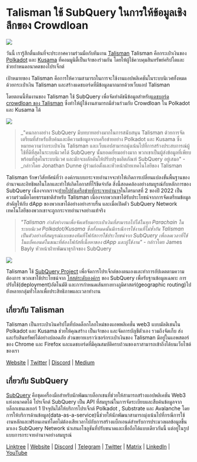 # Talisman ใช้ SubQuery ในการให้ข้อมูลเชิงลึกของ Crowdloan

![](https://miro.medium.com/max/1400/0*fQu0UQVmjAnTcJe8)

วันนี้ เรารู้สึกตื่นเต้นที่จะประกาศความร่วมมือกับทีมงาน [Talisman](https://talisman.xyz/) Talisman คือกระเป๋าเงินของ [Polkadot](https://polkadot.network/) และ [Kusama](https://kusama.network/) ที่คอมมูนิตี้เป็นเจ้าของร่วมกัน โดยให้ผู้ใช้ควบคุมสินทรัพย์คริปโตและช่วยกำหนดอนาคตของโปรเจ็กต์

เป้าหมายของ Talisman คือการให้ความสามารถในการจะใช้งานแอปพลิเคชันในระบบนิเวศทั้งหมดด้วยกระเป๋าเงิน Talisman และสร้างแดชบอร์ดที่มีข้อมูลมากมายด้วยเว็บแอป Talisman

โดยตอนนี้ทีมงานของ Talisman ใช้ SubQuery เพื่อจัดทำดัชนีข้อมูลสำหรับ[แดชบอร์ด crowdloan ของ Talisman](https://app.talisman.xyz/crowdloans) ซึ่งทำให้ผู้ใช้งานสามารถมีส่วนร่วมกับ Crowdloan ใน Polkadot และ Kusama ได้

![](https://miro.medium.com/max/1400/0*WV0MLOXx542fT5VM)

> _"คนกลางอย่าง SubQuery มีบทบาทอย่างมากในการสนับสนุน Talisman ด้วยการจัดเตรียมที่สำหรับสืบค้นและตีความข้อมูลจากเครือข่ายอย่าง Polkadot และ Kusama ซึ่งหมายความว่ากระเป๋าเงิน Talisman และเว็บแอปสามารถมุ่งเน้นไปที่การสร้างประสบการณ์ผู้ใช้ที่ดีที่สุดในระบบนิเวศได้ SubQuery นั้นยอดเยี่ยมอย่างมาก พวกเขาเป็นผู้ส่งข้อมูลที่เพียบพร้อมที่สุดในระบบนิเวศ และมักจะผลักดันให้ปรับปรุงผลิตภัณฑ์ SubQuery อยู่เสมอ" - _กล่าวโดย Jonathan Dunne ผู้ร่วมก่อตั้งและหัวหน้าฝ่ายเทคโนโลยีของ Talisman

Talisman รักษาวิสัยทัศน์ที่ว่า องค์กรแบบกระจายอำนาจจะทำให้เกิดการเปลี่ยนแปลงขั้นพื้นฐานของอำนาจและอิทธิพลในโลกและทำให้เกิดโอกาสที่ไร้ขีดจำกัด สิ่งนี้สอดคล้องอย่างสมบูรณ์กับหลักการของ SubQuery เนื่องจากเราจะ[ย้ายไปยังเครือข่ายที่กระจายอำนาจ](../blogs/20211029-roadmap-october.md)ในไตรมาสที่ 2 ของปี 2022 เป็นความร่วมมือโดยธรรมชาติสำหรับ Talisman เนื่องจากพวกเขาได้รับประโยชน์จากการจัดเตรียมข้อมูลสำคัญให้กับ dApp ของพวกเขาได้อย่างอย่างราบรื่น และเมื่อเปิดตัว SubQuery Network เทคโนโลยีของพวกเขาจะถูกกระจายอำนาจอย่างแท้จริง

> _"Talisman กำลังทำงานเพื่อจัดเตรียมกระเป๋าเงินที่สามารถไปได้ในทุก Parachain ในระบบนิเวศ Polkadot/Kusama ซึ่งทั้งหมดนั้นมีกรณีการใช้งานที่ไม่ซ้ำกัน Talisman เป็นตัวอย่างที่สมบูรณ์แบบของทีมที่โฟกัสการใช้ประโยชน์จาก SubQuery เพื่อลดเวลาที่ใช้ในแบ็คเอนด์ในขณะที่ต้องโฟกัสที่เนื้อหาของ dApp และผู้ใช้งาน"_ - กล่าวโดย James Bayly หัวหน้าฝ่ายพัฒนาธุรกิจของ SubQuery

![](https://miro.medium.com/max/1400/0*-04uwnfs1UlGFsH5)

Talisman ใช้ [SubQuery Project](https://project.subquery.network/) เพื่อจัดการโปรเจ็กต์ของตนเองและทำการอัปเดตตามความต้องการ พวกเขาใช้ประโยชน์จาก [โฮสต์ระดับองค์กร](../blogs/20211228-enterprise-hosted.md) ของ SubQuery เพื่อรับฐานข้อมูลเฉพาะ การปรับใช้(deployment)อัตโนมัติ และการกำหนดเส้นทางทางภูมิศาสตร์(geographic routing)ไปยังหลายกลุ่มทั่วโลกเพื่อประสิทธิภาพและเวลาทำงาน

## เกี่ยวกับ Talisman

Talisman เป็นกระเป๋าเงินคริปโตที่ปลดล็อกโลกใหม่ของแอพพลิเคชั่น web3 แบบมัลติเชนใน Polkadot และ Kusama ช่วยให้คุณสร้าง เป็นเจ้าของ และจัดการบัญชีตัวเอง รวมถึงจัดเก็บ ส่ง และรับสินทรัพย์ได้อย่างปลอดภัย ส่วนขยายเบราว์เซอร์กระเป๋าเงินของ Talisman มีอยู่ในแอพสตอร์ของ Chrome และ Firefox และแดชบอร์ดที่มีคุณสมบัติครบถ้วนของเราสามารถเข้าถึงได้บนเว็บไซต์ของเรา

[Website](https://talisman.xyz/) | [Twitter](https://twitter.com/wearetalisman) | [Discord](https://discord.gg/talisman) | [](https://www.youtube.com/channel/UC5XYLzQ1G077kUb7guZEMdA) [Medium](https://medium.com/we-are-talisman)

## เกี่ยวกับ SubQuery

[SubQuery](https://subquery.network) คือชุดเครื่องมือสำหรับนักพัฒนาบล็อกเชนที่ช่วยให้สามารถสร้างแอปพลิเคชัน Web3 แห่งอนาคตได้ โปรเจ็กต์ SubQuery เป็น API ที่สมบูรณ์ในการจัดระเบียบและสืบค้นข้อมูลจากบล็อกเชนเลเยอร์ 1 ปัจจุบันได้ให้บริการโปรเจ็กต์ Polkadot , Substrate และ Avalanche โดย การให้บริการด้านข้อมูล(data-as-a-service)นี้ช่วยให้นักพัฒนาสามารถมุ่งเน้นไปที่กรณีการใช้งานหลักและฟร้อนเอนท์โดยไม่ต้องเสียเวลาไปกับการสร้างแบ็กเอนด์สำหรับการประมวลผลข้อมูลขึ้นมาเอง SubQuery Network นำเสนอโซลูชันที่ปรับขนาดและเชื่อถือได้แบบเดียวกันนี้ แต่อยู่ในรูปแบบการกระจายอำนาจอย่างสมบูรณ์

​[Linktree](https://linktr.ee/subquerynetwork) | [Website](https://subquery.network/) | [Discord](https://discord.com/invite/78zg8aBSMG) | [Telegram](https://t.me/subquerynetwork) | [Twitter](https://twitter.com/subquerynetwork) | [Matrix](https://matrix.to/#/#subquery:matrix.org) | [LinkedIn](https://www.linkedin.com/company/subquery) | [YouTube](https://www.youtube.com/channel/UCi1a6NUUjegcLHDFLr7CqLw)
